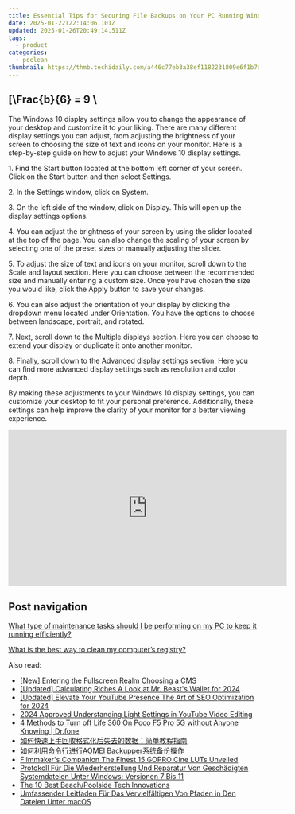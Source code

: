 ```yaml
---
title: Essential Tips for Securing File Backups on Your PC Running Windows 10 - Expert Advice From YL Software
date: 2025-01-22T22:14:06.101Z
updated: 2025-01-26T20:49:14.511Z
tags:
  - product
categories:
  - pcclean
thumbnail: https://thmb.techidaily.com/a446c77eb3a38ef1182231809e6f1b7dff4f649191871eaf498a91e3c9faa20f.jpg
---
```


## \[\Frac{b}{6} = 9 \

The Windows 10 display settings allow you to change the appearance of your desktop and customize it to your liking. There are many different display settings you can adjust, from adjusting the brightness of your screen to choosing the size of text and icons on your monitor. Here is a step-by-step guide on how to adjust your Windows 10 display settings. 

1\. Find the Start button located at the bottom left corner of your screen. Click on the Start button and then select Settings.

2\. In the Settings window, click on System.

3\. On the left side of the window, click on Display. This will open up the display settings options. 

4\. You can adjust the brightness of your screen by using the slider located at the top of the page. You can also change the scaling of your screen by selecting one of the preset sizes or manually adjusting the slider.

5\. To adjust the size of text and icons on your monitor, scroll down to the Scale and layout section. Here you can choose between the recommended size and manually entering a custom size. Once you have chosen the size you would like, click the Apply button to save your changes.

6\. You can also adjust the orientation of your display by clicking the dropdown menu located under Orientation. You have the options to choose between landscape, portrait, and rotated.

7\. Next, scroll down to the Multiple displays section. Here you can choose to extend your display or duplicate it onto another monitor.

8\. Finally, scroll down to the Advanced display settings section. Here you can find more advanced display settings such as resolution and color depth. 

By making these adjustments to your Windows 10 display settings, you can customize your desktop to fit your personal preference. Additionally, these settings can help improve the clarity of your monitor for a better viewing experience.

<!-- affiliate ads begin -->
<iframe width="560" height="315" src="https://www.youtube.com/embed/htnQWyEOCgc?si=fy86hi8_hTtbWAnw" title="YouTube video player" frameborder="0" allow="accelerometer; autoplay; clipboard-write; encrypted-media; gyroscope; picture-in-picture; web-share" referrerpolicy="strict-origin-when-cross-origin" allowfullscreen></iframe>
<!-- affiliate ads end -->

## Post navigation

[What type of maintenance tasks should I be performing on my PC to keep it running efficiently?](https://tools.techidaily.com/pcclean/products/)

[What is the best way to clean my computer’s registry?](https://tools.techidaily.com/pcclean/products/)

<ins class="adsbygoogle"
     style="display:block"
     data-ad-format="autorelaxed"
     data-ad-client="ca-pub-7571918770474297"
     data-ad-slot="1223367746"></ins>

<ins class="adsbygoogle"
     style="display:block"
     data-ad-client="ca-pub-7571918770474297"
     data-ad-slot="8358498916"
     data-ad-format="auto"
     data-full-width-responsive="true"></ins>

<span class="atpl-alsoreadstyle">Also read:</span>
<div><ul>
<li><a href="https://youtube-video-recordings.techidaily.com/new-entering-the-fullscreen-realm-choosing-a-cms/"><u>[New] Entering the Fullscreen Realm Choosing a CMS</u></a></li>
<li><a href="https://youtube-webster.techidaily.com/ed-calculating-riches-a-look-at-mr-beasts-wallet-for-2024/"><u>[Updated] Calculating Riches A Look at Mr. Beast's Wallet for 2024</u></a></li>
<li><a href="https://facebook-video-share.techidaily.com/updated-elevate-your-youtube-presence-the-art-of-seo-optimization-for-2024/"><u>[Updated] Elevate Your YouTube Presence The Art of SEO Optimization for 2024</u></a></li>
<li><a href="https://youtube-zero.techidaily.com/approved-understanding-light-settings-in-youtube-video-editing/"><u>2024 Approved Understanding Light Settings in YouTube Video Editing</u></a></li>
<li><a href="https://location-fake.techidaily.com/4-methods-to-turn-off-life-360-on-poco-f5-pro-5g-without-anyone-knowing-drfone-by-drfone-virtual-android/"><u>4 Methods to Turn off Life 360 On Poco F5 Pro 5G without Anyone Knowing | Dr.fone</u></a></li>
<li><a href="https://win-hot.techidaily.com/5aac5l2v5bplusr6ycf5lik5oml5zue5ps25qc85byp5yyw5zco5asx5y6755qe5pww5o2u77ya566a5y2v5pwz56il5oyh5y2x/"><u>如何快速上手回收格式化后失去的数据：简单教程指南</u></a></li>
<li><a href="https://win-hot.techidaily.com/1728473829240-aomei-backupper/"><u>如何利用命令行进行AOMEI Backupper系统备份操作</u></a></li>
<li><a href="https://extra-hints.techidaily.com/filmmakers-companion-the-finest-15-gopro-cine-luts-unveiled/"><u>Filmmaker's Companion The Finest 15 GOPRO Cine LUTs Unveiled</u></a></li>
<li><a href="https://win-hot.techidaily.com/protokoll-fur-die-wiederherstellung-und-reparatur-von-geschadigten-systemdateien-unter-windows-versionen-7-bis-11/"><u>Protokoll Für Die Wiederherstellung Und Reparatur Von Geschädigten Systemdateien Unter Windows: Versionen 7 Bis 11</u></a></li>
<li><a href="https://buynow-info.techidaily.com/the-10-best-beachpoolside-tech-innovations/"><u>The 10 Best Beach/Poolside Tech Innovations</u></a></li>
<li><a href="https://win-hot.techidaily.com/umfassender-leitfaden-fur-das-vervielfaltigen-von-pfaden-in-den-dateien-unter-macos/"><u>Umfassender Leitfaden Für Das Vervielfältigen Von Pfaden in Den Dateien Unter macOS</u></a></li>
</ul></div>

